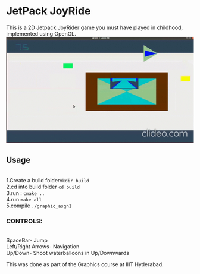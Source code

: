 # JetPack JoyRide
This is a 2D Jetpack JoyRider game you must have played in childhood, implemented using OpenGL. 
<br>
  ![alt-text](demo.gif)
<br>
## Usage
<br>1.Create a build folder`mkdir build`
<br>2.cd into build folder `cd build`
<br>3.run : `cmake ..`
<br>4.run `make all`
<br>5.compile `./graphic_asgn1`

### CONTROLS:
<br>SpaceBar- Jump
<br>Left/Right Arrows- Navigation
<br>Up/Down- Shoot waterballoons in Up/Downwards

This was done as part of the Graphics course at IIIT Hyderabad.
